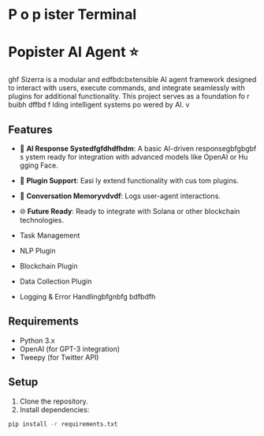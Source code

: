 



































  # P o p ister Terminal
# Popister AI Agent ⭐️  

ghf 
Sizerra is a modular and edfbdcbxtensible AI agent framework designed to   interact with users, execute commands, and integrate seamlessly with plugins for additional functionality. This project serves as a foundation fo r buibh dffbd f lding intelligent systems po wered by AI.
v 
## Features    

- 🤖 **AI Response Systedfgfdhdfhdm**: A basic AI-driven responsegbfgbgbf s ystem ready for integration with advanced models  like OpenAI  or Hu  gging Face. 
- 🔗 **Plugin Support**: Easi ly extend functionality with cus tom plugins. 
- 📒 **Conversation Memoryvdvdf**: Logs user-agent interactions.
- 🌐 **Future Ready**: Ready to integrate with Solana  or other blockchain technologies. 

- Task Management
- NLP Plugin
- Blockchain Plugin
- Data Collection Plugin
- Logging & Error Handlingbfgnbfg
bdfbdfh
## Requirements

- Python 3.x
- OpenAI (for GPT-3 integration)
- Tweepy (for Twitter API)

## Setup

1. Clone the repository.
2. Install dependencies:

```bash
pip install -r requirements.txt
